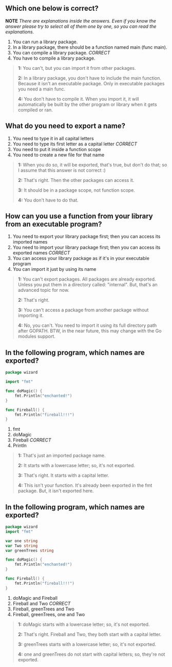 ## Which one below is correct?
**NOTE** _There are explanations inside the answers. Even if you know the answer please try to select all of them one by one, so you can read the explanations._

1. You can run a library package.
2. In a library package, there should be a function named main (func main).
3. You can compile a library package. *CORRECT*
4. You have to compile a library package.

> **1:** You can't, but you can import it from other packages.
>
> **2:** In a library package, you don't have to include the main function. Because it isn't an executable package. Only in executable packages you need a main func.
>
> **4:** You don't have to compile it. When you import it, it will automatically be built by the other program or library when it gets compiled or ran.


## What do you need to export a name?
1. You need to type it in all capital letters
2. You need to type its first letter as a capital letter *CORRECT*
3. You need to put it inside a function scope
4. You need to create a new file for that name

> **1:** When you do so, it will be exported, that's true, but don't do that; so I assume that this answer is not correct :)
>
> **2:** That's right. Then the other packages can access it.
>
> **3:** It should be in a package scope, not function scope.
>
> **4:** You don't have to do that.


## How can you use a function from your library from an executable program?
1. You need to export your library package first; then you can access its imported names
2. You need to import your library package first; then you can access its exported names *CORRECT*
3. You can access your library package as if it's in your executable program
4. You can import it just by using its name

> **1:** You can't export packages. All packages are already exported. Unless you put them in a directory called: "internal". But, that's an advanced topic for now.
>
> **2:** That's right.
>
> **3:** You can't access a package from another package without importing it.
>
> **4:** No, you can't. You need to import it using its full directory path after GOPATH. BTW, in the near future, this may change with the Go modules support.


## In the following program, which names are exported?
```go
package wizard

import "fmt"

func doMagic() {
    fmt.Println("enchanted!")
}

func Fireball() {
    fmt.Println("fireball!!!")
}
```

1. fmt
2. doMagic
3. Fireball *CORRECT*
4. Println

> **1:** That's just an imported package name.
>
> **2:** It starts with a lowercase letter; so, it's not exported.
>
> **3:** That's right. It starts with a capital letter.
>
> **4:** This isn't your function. It's already been exported in the fmt package. But, it isn't exported here.


## In the following program, which names are exported?
```go
package wizard
import "fmt"

var one string
var Two string
var greenTrees string

func doMagic() {
    fmt.Println("enchanted!")
}

func Fireball() {
    fmt.Println("fireball!!!")
}
```

1. doMagic and Fireball
2. Fireball and Two *CORRECT*
3. Fireball, greenTrees and Two
4. Fireball, greenTrees, one and Two

> **1:** doMagic starts with a lowercase letter; so, it's not exported.
>
> **2:** That's right. Fireball and Two, they both start with a capital letter.
>
> **3:** greenTrees starts with a lowercase letter; so, it's not exported.
>
> **4:** one and greenTrees do not start with capital letters; so, they're not exported.
